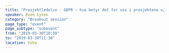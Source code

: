 ```yaml
---
title: "Prosjektledelse - GDPR - hva betyr det for oss i prosjektene v/Even Lysen"
speaker: Even Lysen
category: "Breakout session"
page_type: "event"
page_subtype: "subevent"
from: "2019-03-30T10:30"
to: "2019-03-30T11:30"
location: Vika
---
```


